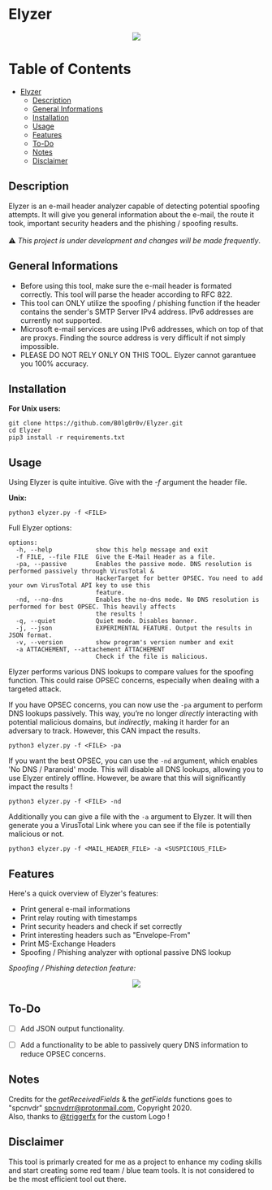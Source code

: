 # Elyzer

<p align="center">
 <img src="https://github.com/B0lg0r0v/Elyzer/assets/115954804/a649da92-d063-40a2-9dff-6f1fb5996fcb">
</p>

# Table of Contents

- [Elyzer](#elyzer)
  * [Description](#description)
  * [General Informations](#general-informations)
  * [Installation](#installation)
  * [Usage](#usage)
  * [Features](#features)
  * [To-Do](#to-do)
  * [Notes](#notes)
  * [Disclaimer](#disclaimer)

## Description

Elyzer is an e-mail header analyzer capable of detecting potential spoofing attempts. It will give you general information about the e-mail, the route it took, important security headers and the phishing / spoofing results.<br><br>:warning: *This project is under development and changes will be made frequently*.<br>

## General Informations

- Before using this tool, make sure the e-mail header is formated correctly. This tool will parse the header according to RFC 822.
- This tool can ONLY utilize the spoofing / phishing function if the header contains the sender's SMTP Server IPv4 address. IPv6 addresses are currently not supported.
- Microsoft e-mail services are using IPv6 addresses, which on top of that are proxys. Finding the source address is very difficult if not simply impossible.
- PLEASE DO NOT RELY ONLY ON THIS TOOL. Elyzer cannot garantuee you 100% accuracy.

## Installation

**For Unix users:**
```
git clone https://github.com/B0lg0r0v/Elyzer.git
cd Elyzer
pip3 install -r requirements.txt
```

## Usage
Using Elyzer is quite intuitive. Give with the *-f* argument the header file.

**Unix:**
```
python3 elyzer.py -f <FILE>
```

Full Elyzer options:

```
options:
  -h, --help            show this help message and exit
  -f FILE, --file FILE  Give the E-Mail Header as a file.
  -pa, --passive        Enables the passive mode. DNS resolution is performed passively through VirusTotal &
                        HackerTarget for better OPSEC. You need to add your own VirusTotal API key to use this
                        feature.
  -nd, --no-dns         Enables the no-dns mode. No DNS resolution is performed for best OPSEC. This heavily affects
                        the results !
  -q, --quiet           Quiet mode. Disables banner.
  -j, --json            EXPERIMENTAL FEATURE. Output the results in JSON format.
  -v, --version         show program's version number and exit
  -a ATTACHEMENT, --attachement ATTACHEMENT
                        Check if the file is malicious.
```

Elyzer performs various DNS lookups to compare values for the spoofing function. This could raise OPSEC concerns, especially when dealing with a targeted attack.

If you have OPSEC concerns, you can now use the `-pa` argument to perform DNS lookups passively. This way, you’re no longer *directly* interacting with potential malicious domains, but *indirectly*, making it harder for an adversary to track. However, this CAN impact the results.

```
python3 elyzer.py -f <FILE> -pa
```

If you want the best OPSEC, you can use the `-nd` argument, which enables 'No DNS / Paranoid' mode. This will disable all DNS lookups, allowing you to use Elyzer entirely offline. However, be aware that this will significantly impact the results !

```
python3 elyzer.py -f <FILE> -nd
```

Additionally you can give a file with the `-a` argument to Elyzer. It will then generate you a VirusTotal Link where you can see if the file is potentially malicious or not.

```
python3 elyzer.py -f <MAIL_HEADER_FILE> -a <SUSPICIOUS_FILE>
```

## Features
Here's a quick overview of Elyzer's features:
 - Print general e-mail informations
 - Print relay routing with timestamps
 - Print security headers and check if set correctly
 - Print interesting headers such as "Envelope-From"
 - Print MS-Exchange Headers
 - Spoofing / Phishing analyzer with optional passive DNS lookup

*Spoofing / Phishing detection feature:*
<p align="center">
 <img src="https://github.com/B0lg0r0v/Elyzer/assets/115954804/229052f4-40ec-460e-8789-a0e7947134b5">

## To-Do
- [ ] Add JSON output functionality.
- [ ] Add a functionality to be able to passively query DNS information to reduce OPSEC concerns.


## Notes
Credits for the *getReceivedFields* & the *getFields* functions goes to "spcnvdr" <spcnvdrr@protonmail.com>, Copyright 2020. <br>
Also, thanks to [@triggerfx](https://github.com/triggerfx) for the custom Logo !

## Disclaimer
This tool is primarly created for me as a project to enhance my coding skills and start creating some red team / blue team tools. It is not considered to be the most efficient tool out there.

